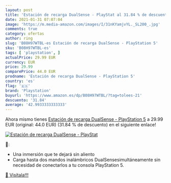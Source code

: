 ```yaml
---
layout: post
title: 'Estación de recarga DualSense - PlayStat al 31.84 % de descuento'
date: 2021-01-31 07:07:04
image: 'https://m.media-amazon.com/images/I/31nKYamjvYL._SL200_.jpg'
comments: true
category: ofertas
author: ring
slug: 'B08H97WTBL-es Estación de recarga DualSense - PlayStation 5'
sku: 'B08H97WTBL-es'
tags: [ 'playstation', ]
actualPrice: 29.99 EUR
currency: EUR
price: 29.99
comparePrice: 44.0 EUR
prodname: 'Estación de recarga DualSense - PlayStation 5'
country: 'es'
flag: '🇪🇸'
brand: 'Playstation'
buyurl: 'https://www.amazon.es/dp/B08H97WTBL/?tag=tolees-21'
descuento: '31.84'
average: '42.9933333333333'
---
```


Ahora mismo tienes [Estación de recarga DualSense - PlayStation 5](https://www.amazon.es/dp/B08H97WTBL/?tag=tolees-21) a 29.99 EUR (original: 44.0 EUR) (31.84 %  de descuento) en el siguiente enlace!

[![Estación de recarga DualSense - PlayStat](https://m.media-amazon.com/images/I/31nKYamjvYL._SL200_.jpg)](https://www.amazon.es/dp/B08H97WTBL/?tag=tolees-21)

🔎:

- Una inmersión que te dejará sin aliento
- Carga hasta dos mandos inalámbricos DualSensesimultáneamente sin necesidad de conectarlos a tu consola PlayStation 5.

[🛒 Visítala!!!](https://www.amazon.es/dp/B08H97WTBL/?tag=tolees-21)
